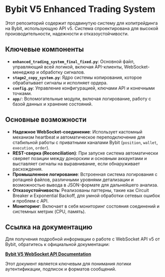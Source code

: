 # Bybit V5 Enhanced Trading System

Этот репозиторий содержит продвинутую систему для копитрейдинга на Bybit, использующую API v5. Система спроектирована для высокой производительности, надежности и отказоустойчивости.

## Ключевые компоненты

- **`enhanced_trading_system_final_fixed.py`**: Основной файл, управляющий всей логикой, включая API-клиенты, WebSocket-менеджер и обработку сигналов.
- **`stage2_copy_system.py`**: Ядро системы копирования, которое обрабатывает сигналы и исполняет ордера.
- **`config.py`**: Управление конфигурацией, ключами API и конечными точками.
- **`app/`**: Вспомогательные модули, включая логирование, работу с базой данных и хранение состояний.

## Основные возможности

- **Надежное WebSocket-соединение**: Использует кастомный механизм heartbeat и автоматическое переподключение для стабильной работы с приватными каналами Bybit (`position`, `wallet`, `execution`, `order`).
- **REST-сверка (Reconciliation)**: При запуске система автоматически сверяет позиции между донорским и основным аккаунтами и выставляет сигналы на выравнивание, если обнаруживает расхождения.
- **Промышленное логирование**: Встроенная система логирования с ротацией файлов, различными уровнями детализации и возможностью вывода в JSON-формате для дальнейшего анализа.
- **Отказоустойчивость**: Реализованы паттерны, такие как Circuit Breaker и Exponential Backoff, для умной обработки сетевых ошибок и проблем с API.
- **Мониторинг**: Включает в себя мониторинг состояния соединений и системных метрик (CPU, память).

## Ссылка на документацию

Для получения подробной информации о работе с WebSocket API v5 от Bybit, обратитесь к официальной документации:

[**Bybit V5 WebSocket API Documentation**](https://bybit-exchange.github.io/docs/v5/ws/connect)

Этот документ является ключевым для понимания логики аутентификации, подписок и форматов сообщений.
